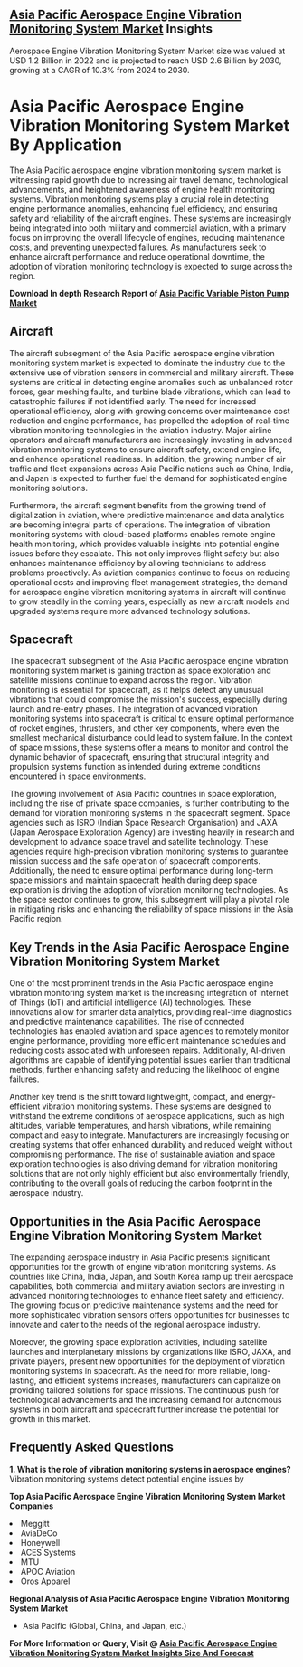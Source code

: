 <h2><a href="https://www.verifiedmarketreports.com/download-sample/?rid=118962&amp;utm_source=Github-Feb&amp;utm_medium=219" target="_blank">Asia Pacific Aerospace Engine Vibration Monitoring System Market</a> Insights</h2><p>Aerospace Engine Vibration Monitoring System Market size was valued at USD 1.2 Billion in 2022 and is projected to reach USD 2.6 Billion by 2030, growing at a CAGR of 10.3% from 2024 to 2030.</p><p><h1>Asia Pacific Aerospace Engine Vibration Monitoring System Market By Application</h1> <p>The Asia Pacific aerospace engine vibration monitoring system market is witnessing rapid growth due to increasing air travel demand, technological advancements, and heightened awareness of engine health monitoring systems. Vibration monitoring systems play a crucial role in detecting engine performance anomalies, enhancing fuel efficiency, and ensuring safety and reliability of the aircraft engines. These systems are increasingly being integrated into both military and commercial aviation, with a primary focus on improving the overall lifecycle of engines, reducing maintenance costs, and preventing unexpected failures. As manufacturers seek to enhance aircraft performance and reduce operational downtime, the adoption of vibration monitoring technology is expected to surge across the region. <strong><p><strong>Download In depth Research Report of <a href="https://www.verifiedmarketreports.com/download-sample/?rid=236118&amp;utm_source=Pulse-Dec&amp;utm_medium=219" target="_blank">Asia Pacific Variable Piston Pump Market</a></strong></p></strong></p> <h2>Aircraft</h2> <p>The aircraft subsegment of the Asia Pacific aerospace engine vibration monitoring system market is expected to dominate the industry due to the extensive use of vibration sensors in commercial and military aircraft. These systems are critical in detecting engine anomalies such as unbalanced rotor forces, gear meshing faults, and turbine blade vibrations, which can lead to catastrophic failures if not identified early. The need for increased operational efficiency, along with growing concerns over maintenance cost reduction and engine performance, has propelled the adoption of real-time vibration monitoring technologies in the aviation industry. Major airline operators and aircraft manufacturers are increasingly investing in advanced vibration monitoring systems to ensure aircraft safety, extend engine life, and enhance operational readiness. In addition, the growing number of air traffic and fleet expansions across Asia Pacific nations such as China, India, and Japan is expected to further fuel the demand for sophisticated engine monitoring solutions.</p> <p>Furthermore, the aircraft segment benefits from the growing trend of digitalization in aviation, where predictive maintenance and data analytics are becoming integral parts of operations. The integration of vibration monitoring systems with cloud-based platforms enables remote engine health monitoring, which provides valuable insights into potential engine issues before they escalate. This not only improves flight safety but also enhances maintenance efficiency by allowing technicians to address problems proactively. As aviation companies continue to focus on reducing operational costs and improving fleet management strategies, the demand for aerospace engine vibration monitoring systems in aircraft will continue to grow steadily in the coming years, especially as new aircraft models and upgraded systems require more advanced technology solutions.</p> <h2>Spacecraft</h2> <p>The spacecraft subsegment of the Asia Pacific aerospace engine vibration monitoring system market is gaining traction as space exploration and satellite missions continue to expand across the region. Vibration monitoring is essential for spacecraft, as it helps detect any unusual vibrations that could compromise the mission's success, especially during launch and re-entry phases. The integration of advanced vibration monitoring systems into spacecraft is critical to ensure optimal performance of rocket engines, thrusters, and other key components, where even the smallest mechanical disturbance could lead to system failure. In the context of space missions, these systems offer a means to monitor and control the dynamic behavior of spacecraft, ensuring that structural integrity and propulsion systems function as intended during extreme conditions encountered in space environments.</p> <p>The growing involvement of Asia Pacific countries in space exploration, including the rise of private space companies, is further contributing to the demand for vibration monitoring systems in the spacecraft segment. Space agencies such as ISRO (Indian Space Research Organisation) and JAXA (Japan Aerospace Exploration Agency) are investing heavily in research and development to advance space travel and satellite technology. These agencies require high-precision vibration monitoring systems to guarantee mission success and the safe operation of spacecraft components. Additionally, the need to ensure optimal performance during long-term space missions and maintain spacecraft health during deep space exploration is driving the adoption of vibration monitoring technologies. As the space sector continues to grow, this subsegment will play a pivotal role in mitigating risks and enhancing the reliability of space missions in the Asia Pacific region.</p> <h2>Key Trends in the Asia Pacific Aerospace Engine Vibration Monitoring System Market</h2> <p>One of the most prominent trends in the Asia Pacific aerospace engine vibration monitoring system market is the increasing integration of Internet of Things (IoT) and artificial intelligence (AI) technologies. These innovations allow for smarter data analytics, providing real-time diagnostics and predictive maintenance capabilities. The rise of connected technologies has enabled aviation and space agencies to remotely monitor engine performance, providing more efficient maintenance schedules and reducing costs associated with unforeseen repairs. Additionally, AI-driven algorithms are capable of identifying potential issues earlier than traditional methods, further enhancing safety and reducing the likelihood of engine failures.</p> <p>Another key trend is the shift toward lightweight, compact, and energy-efficient vibration monitoring systems. These systems are designed to withstand the extreme conditions of aerospace applications, such as high altitudes, variable temperatures, and harsh vibrations, while remaining compact and easy to integrate. Manufacturers are increasingly focusing on creating systems that offer enhanced durability and reduced weight without compromising performance. The rise of sustainable aviation and space exploration technologies is also driving demand for vibration monitoring solutions that are not only highly efficient but also environmentally friendly, contributing to the overall goals of reducing the carbon footprint in the aerospace industry.</p> <h2>Opportunities in the Asia Pacific Aerospace Engine Vibration Monitoring System Market</h2> <p>The expanding aerospace industry in Asia Pacific presents significant opportunities for the growth of engine vibration monitoring systems. As countries like China, India, Japan, and South Korea ramp up their aerospace capabilities, both commercial and military aviation sectors are investing in advanced monitoring technologies to enhance fleet safety and efficiency. The growing focus on predictive maintenance systems and the need for more sophisticated vibration sensors offers opportunities for businesses to innovate and cater to the needs of the regional aerospace industry.</p> <p>Moreover, the growing space exploration activities, including satellite launches and interplanetary missions by organizations like ISRO, JAXA, and private players, present new opportunities for the deployment of vibration monitoring systems in spacecraft. As the need for more reliable, long-lasting, and efficient systems increases, manufacturers can capitalize on providing tailored solutions for space missions. The continuous push for technological advancements and the increasing demand for autonomous systems in both aircraft and spacecraft further increase the potential for growth in this market.</p> <h2>Frequently Asked Questions</h2> <p><strong>1. What is the role of vibration monitoring systems in aerospace engines?</strong><br> Vibration monitoring systems detect potential engine issues by</p><p><strong>Top Asia Pacific Aerospace Engine Vibration Monitoring System Market Companies</strong></p><div data-test-id=""><p><li>Meggitt</li><li> AviaDeCo</li><li> Honeywell</li><li> ACES Systems</li><li> MTU</li><li> APOC Aviation</li><li> Oros Apparel</li></p><div><strong>Regional Analysis of&nbsp;Asia Pacific Aerospace Engine Vibration Monitoring System Market</strong></div><ul><li dir="ltr"><p dir="ltr">Asia Pacific (Global, China, and Japan, etc.)</p></li></ul><p><strong>For More Information or Query, Visit @&nbsp;</strong><strong><a href="https://www.verifiedmarketreports.com/product/global-aerospace-engine-vibration-monitoring-system-market-outlook/?utm_source=Github-Feb&amp;utm_medium=219" target="_blank">Asia Pacific Aerospace Engine Vibration Monitoring System Market Insights Size And Forecast</a></strong></p></div><h2>&nbsp;</h2><div data-test-id="">&nbsp;</div>
